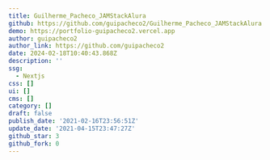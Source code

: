 ```yaml
---
title: Guilherme_Pacheco_JAMStackAlura
github: https://github.com/guipacheco2/Guilherme_Pacheco_JAMStackAlura
demo: https://portfolio-guipacheco2.vercel.app
author: guipacheco2
author_link: https://github.com/guipacheco2
date: 2024-02-18T10:40:43.868Z
description: ''
ssg:
  - Nextjs
css: []
ui: []
cms: []
category: []
draft: false
publish_date: '2021-02-16T23:56:51Z'
update_date: '2021-04-15T23:47:27Z'
github_star: 3
github_fork: 0
---
```

